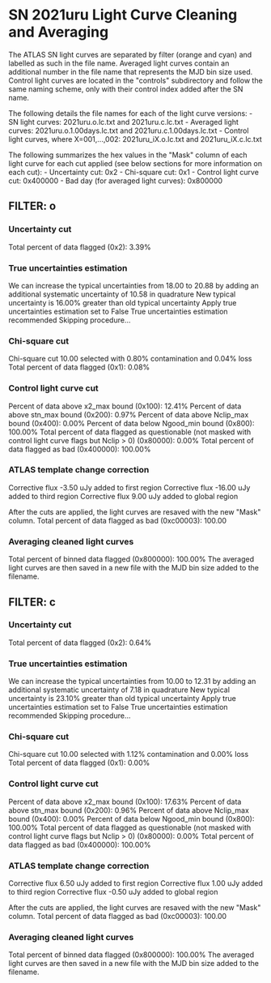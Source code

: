 # SN 2021uru Light Curve Cleaning and Averaging

The ATLAS SN light curves are separated by filter (orange and cyan) and labelled as such in the file name. Averaged light curves contain an additional number in the file name that represents the MJD bin size used. Control light curves are located in the "controls" subdirectory and follow the same naming scheme, only with their control index added after the SN name.

The following details the file names for each of the light curve versions:
	- SN light curves: 2021uru.o.lc.txt and 2021uru.c.lc.txt
	- Averaged light curves: 2021uru.o.1.00days.lc.txt and 2021uru.c.1.00days.lc.txt
	- Control light curves, where X=001,...,002: 2021uru_iX.o.lc.txt and 2021uru_iX.c.lc.txt

The following summarizes the hex values in the "Mask" column of each light curve for each cut applied (see below sections for more information on each cut): 
	- Uncertainty cut: 0x2
	- Chi-square cut: 0x1
	- Control light curve cut: 0x400000
	- Bad day (for averaged light curves): 0x800000

## FILTER: o

### Uncertainty cut
Total percent of data flagged (0x2): 3.39%

### True uncertainties estimation
We can increase the typical uncertainties from 18.00 to 20.88 by adding an additional systematic uncertainty of 10.58 in quadrature
New typical uncertainty is 16.00% greater than old typical uncertainty
Apply true uncertainties estimation set to False
True uncertainties estimation recommended
Skipping procedure...

### Chi-square cut
Chi-square cut 10.00 selected with 0.80% contamination and 0.04% loss
Total percent of data flagged (0x1): 0.08%

### Control light curve cut
Percent of data above x2_max bound (0x100): 12.41%
Percent of data above stn_max bound (0x200): 0.97%
Percent of data above Nclip_max bound (0x400): 0.00%
Percent of data below Ngood_min bound (0x800): 100.00%
Total percent of data flagged as questionable (not masked with control light curve flags but Nclip > 0) (0x80000): 0.00%
Total percent of data flagged as bad (0x400000): 100.00%

### ATLAS template change correction
Corrective flux -3.50 uJy added to first region
Corrective flux -16.00 uJy added to third region
Corrective flux 9.00 uJy added to global region

After the cuts are applied, the light curves are resaved with the new "Mask" column.
Total percent of data flagged as bad (0xc00003): 100.00

### Averaging cleaned light curves
Total percent of binned data flagged (0x800000): 100.00%
The averaged light curves are then saved in a new file with the MJD bin size added to the filename.

## FILTER: c

### Uncertainty cut
Total percent of data flagged (0x2): 0.64%

### True uncertainties estimation
We can increase the typical uncertainties from 10.00 to 12.31 by adding an additional systematic uncertainty of 7.18 in quadrature
New typical uncertainty is 23.10% greater than old typical uncertainty
Apply true uncertainties estimation set to False
True uncertainties estimation recommended
Skipping procedure...

### Chi-square cut
Chi-square cut 10.00 selected with 1.12% contamination and 0.00% loss
Total percent of data flagged (0x1): 0.00%

### Control light curve cut
Percent of data above x2_max bound (0x100): 17.63%
Percent of data above stn_max bound (0x200): 0.96%
Percent of data above Nclip_max bound (0x400): 0.00%
Percent of data below Ngood_min bound (0x800): 100.00%
Total percent of data flagged as questionable (not masked with control light curve flags but Nclip > 0) (0x80000): 0.00%
Total percent of data flagged as bad (0x400000): 100.00%

### ATLAS template change correction
Corrective flux 6.50 uJy added to first region
Corrective flux 1.00 uJy added to third region
Corrective flux -0.50 uJy added to global region

After the cuts are applied, the light curves are resaved with the new "Mask" column.
Total percent of data flagged as bad (0xc00003): 100.00

### Averaging cleaned light curves
Total percent of binned data flagged (0x800000): 100.00%
The averaged light curves are then saved in a new file with the MJD bin size added to the filename.